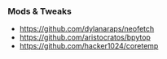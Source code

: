 ### Mods & Tweaks ###
- https://github.com/dylanaraps/neofetch
- https://github.com/aristocratos/bpytop
- https://github.com/hacker1024/coretemp
